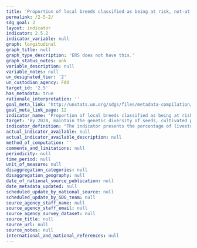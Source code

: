 ```yaml
---
title: 'Proportion of local breeds classified as being at risk, not-at-risk or at unknown level of risk of extinction'
permalink: /2-5-2/
sdg_goal: 2
layout: indicator
indicator: 2.5.2
indicator_variable: null
graph: longitudinal
graph_title: null
graph_type_description: 'ERS does not have this.'
graph_status_notes: unk
variable_description: null
variable_notes: null
un_designated_tier: '2'
un_custodian_agency: FAO
target_id: '2.5'
has_metadata: true
rationale_interpretation: ''
goal_meta_link: 'http://unstats.un.org/sdgs/files/metadata-compilation/Metadata-Goal-2.pdf'
goal_meta_link_page: 12
indicator_name: 'Proportion of local breeds classified as being at risk, not-at-risk or at unknown level of risk of extinction'
target: 'By 2020, maintain the genetic diversity of seeds, cultivated plants and farmed and domesticated animals and their related wild species, including through soundly managed and diversified seed and plant banks at the national, regional and international levels, and ensure access to and fair and equitable sharing of benefits arising from the utilization of genetic resources and associated traditional knowledge, as internationally agreed'
indicator_definition: "The indicator presents the percentage of livestock breeds classified as being at risk, not at risk or of unknown risk of extinctions at a certain moment in time, as well as the trends for those percentages. The indicator is based on the most up to date data contained in FAO's Global Databank for Animal Genetic Resources DAD-IS (http://dad.fao.org/) at the time of calculation. Risk classes are defined based population sizes of breeds reported to DAD-IS. The risk class is considered to be \"unknown\" if (i) no population sizes are reported or (ii) the most recent population size reported refers to a year more than 10- years before the year of calculation (10 year cut off point). Links to official definitions/descriptions of the indicator are reported below: The indicator is one out of a set of 3 sub-indicators which are defined in the document CGRFA/WG-AnGR-7/12/7 \"Targets and indicators for animal genetic resources\" (http://www.fao.org/docrep/meeting/026/me514e.pdf) and that are endorsed in their current form by Commission on Genetic Resources for Food and Agriculture at its the 14th Session (see par 28 CRRFA-14/13/Report at http://www.fao.org/docrep/meeting/028/mg538e.pdf). The indicator serves to monitor the implementation of the Global Plan of Action for Animal Genetic Resources. In this respect the indicator is presented in the \"Status and Trends of Animal Genetic Rescources-2014\" (see http://www.fao.org/3/a-mm278e.pdf). This indicator is also proposed for the Target 15.5 under SDG, and it serves also as an indicator for the Aichi Target 13 \"Genetic Diversity of Terrestrial Domesticated Animals\" under the Convention on Biological Diversity (CBD). It is described on the webpage of the Biodiversity Indicators Partnership (BIP), a network of organizations which have come together to provide the most up-to date biodiversity information possible for tracking progress towards the Aichi Targets (http://www.bipindicators.net/domesticatedanimals). Further, it is presented in the Global Biodiversity Outlook 4, page 91 (see http://www.cbd.int/gbo/gbo4/publication/gbo4-en-lr.pdf) which is an output of the processes under the CBD. Risk classes are defined as follows: \textinct: a breed is categorized as extinct when there are no breeding males or breeding females remaining. Nevertheless, genetic material might have been cryo-conserved which would allow recreation of the breed. In reality, extinction may be realized well before the loss of the last animal or genetic material. \tcritical: a breed is categorized as critical if the total number of breeding females is less than or equal to 100 or the total number of breeding males is less than or equal to five; or the overall population size is less than or equal to 120 and decreasing and the percentage of females being bred to males of the same breed is below 80 percent, and it is not classified as extinct. \tcritical-maintained: are those critical populations for which active conservation programmes are in place or populations are maintained by commercial companies or research institutions. \tendangered: a breed is categorized as endangered if the total number of breeding females is greater than 100 and less than or equal to 1 000 or the total number of breeding males is less than or equal to 20 and greater than five; or the overall population size is greater than 80 and less than 100 and increasing and the percentage of females being bred to males of the same breed is above 80 percent; or the overall population size is greater than 1 000 and less than or equal to 1 200 and decreasing and the percentage of females being bred to males of the same breed is below 80 percent, and it is not assigned to any of above categories. \tendangered-maintained: are those endangered populations for which active conservation programmes are in place or populations are maintained by commercial companies or research institutions. \tbreed at risk: a breed that has been classified as either critical, critical-maintained, endangered, or endangered-maintained."
actual_indicator_available: null
actual_indicator_available_description: null
method_of_computation: ''
comments_and_limitations: null
periodicity: null
time_period: null
unit_of_measure: null
disaggregation_categories: null
disaggregation_geography: null
date_of_national_source_publication: null
date_metadata_updated: null
scheduled_update_by_national_source: null
scheduled_update_by_SDG_team: null
source_agency_staff_name: null
source_agency_staff_email: null
source_agency_survey_dataset: null
source_title: null
source_url: null
source_notes: null
international_and_national_references: null
---
```


